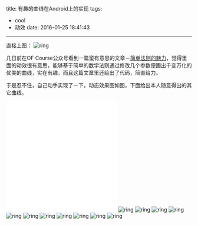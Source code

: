 title: 有趣的曲线在Android上的实现
tags:
  - cool
  - 动效
date: 2016-01-25 18:41:43
---

直接上图：
![ring](/img/有趣的曲线在Android上的实现/7.png)

几日前在OF Course公众号看到一篇蛮有意思的文章－[简单法则的魅力](http://mp.weixin.qq.com/s?__biz=MzA4NTc5MDU5OQ==&mid=411441608&idx=1&sn=5e846a882f58a7ba1b5312bdbeaafccf&scene=23&srcid=0120GiYhMXjmNDoN9MFQj7f5#rd)，觉得里面的动效很有意思，能够基于简单的数学法则通过修改几个参数便画出千变万化的优美的曲线，实在有趣。而且这篇文章里还给出了代码，简直给力。

于是忍不住，自己动手实现了一下，动态效果图如图，下面给出本人随意得出的其它曲线。

<!-- more -->

![ring](/img/有趣的曲线在Android上的实现/ring.pdf)
![ring](/img/有趣的曲线在Android上的实现/box.pdf)
![ring](/img/有趣的曲线在Android上的实现/1.png)
![ring](/img/有趣的曲线在Android上的实现/2.png)
![ring](/img/有趣的曲线在Android上的实现/3.png)
![ring](/img/有趣的曲线在Android上的实现/4.png)
![ring](/img/有趣的曲线在Android上的实现/5.png)
![ring](/img/有趣的曲线在Android上的实现/6.png)
![ring](/img/有趣的曲线在Android上的实现/7.png)
![ring](/img/有趣的曲线在Android上的实现/8.png)
![ring](/img/有趣的曲线在Android上的实现/9.jpg)
![ring](/img/有趣的曲线在Android上的实现/10.png)
![ring](/img/有趣的曲线在Android上的实现/11.png)